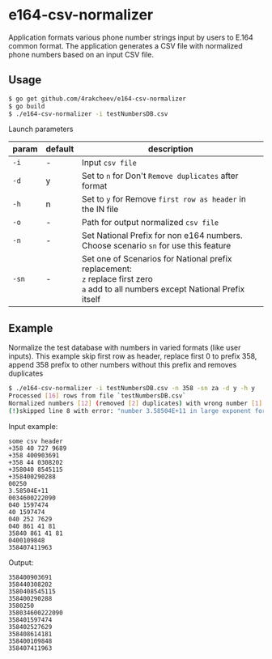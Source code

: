 # e164-csv-normalizer
Application formats various phone number strings input by users to E.164 common format. The application generates a CSV file with normalized phone numbers based on an input CSV file.

## Usage

```bash
$ go get github.com/4rakcheev/e164-csv-normalizer
$ go build
$ ./e164-csv-normalizer -i testNumbersDB.csv
```
Launch parameters

param | default | description
--- | --- | ---
`-i` | - | Input `csv file`
`-d` | y | Set to `n` for Don't `Remove duplicates` after format
`-h` | n | Set to `y` for Remove `first row as header` in the IN file
`-o` | - | Path for output normalized `csv file`
`-n` | - |  Set National Prefix for non e164 numbers. Choose scenario `sn` for use this feature
`-sn` | - |  Set one of Scenarios for National prefix replacement:<br>`z` replace first zero<br>`a` add to all numbers except National Prefix itself


## Example
Normalize the test database with numbers in varied formats (like user inputs).
This example skip first row as header, replace first 0 to prefix 358, append 358 prefix to other numbers without this prefix and removes duplicates
```bash
$ ./e164-csv-normalizer -i testNumbersDB.csv -n 358 -sn za -d y -h y
Processed [16] rows from file `testNumbersDB.csv`
Normalized numbers [12] (removed [2] duplicates) with wrong number [1] saved in `normalized_testNumbersDB.csv`
(!)skipped line 8 with error: "number 3.58504E+11 in large exponent format"
```

Input example:
```csv
some csv header
+358 40 727 9689
+358 400903691
+358 44 0308202
+358040 8545115
+358400290288
00250
3.58504E+11
0034600222090
040 1597474
40 1597474
040 252 7629
040 861 41 81
35840 861 41 81
0400109848
358407411963

```

Output:
```csv
358400903691
358440308202
3580408545115
358400290288
3580250
358034600222090
358401597474
358402527629
358408614181
358400109848
358407411963

```